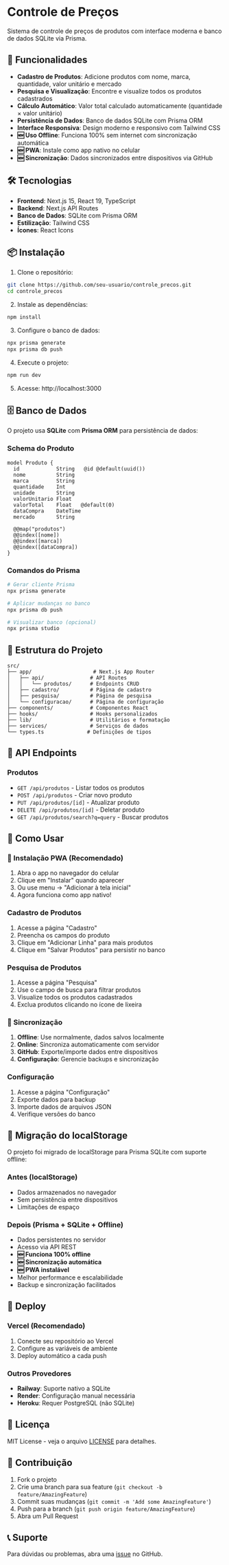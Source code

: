 # Controle de Preços

Sistema de controle de preços de produtos com interface moderna e banco de dados SQLite via Prisma.

## 🚀 Funcionalidades

- **Cadastro de Produtos**: Adicione produtos com nome, marca, quantidade, valor unitário e mercado
- **Pesquisa e Visualização**: Encontre e visualize todos os produtos cadastrados
- **Cálculo Automático**: Valor total calculado automaticamente (quantidade × valor unitário)
- **Persistência de Dados**: Banco de dados SQLite com Prisma ORM
- **Interface Responsiva**: Design moderno e responsivo com Tailwind CSS
- **🆕 Uso Offline**: Funciona 100% sem internet com sincronização automática
- **🆕 PWA**: Instale como app nativo no celular
- **🆕 Sincronização**: Dados sincronizados entre dispositivos via GitHub

## 🛠️ Tecnologias

- **Frontend**: Next.js 15, React 19, TypeScript
- **Backend**: Next.js API Routes
- **Banco de Dados**: SQLite com Prisma ORM
- **Estilização**: Tailwind CSS
- **Ícones**: React Icons

## 📦 Instalação

1. Clone o repositório:
```bash
git clone https://github.com/seu-usuario/controle_precos.git
cd controle_precos
```

2. Instale as dependências:
```bash
npm install
```

3. Configure o banco de dados:
```bash
npx prisma generate
npx prisma db push
```

4. Execute o projeto:
```bash
npm run dev
```

5. Acesse: http://localhost:3000

## 🗄️ Banco de Dados

O projeto usa **SQLite** com **Prisma ORM** para persistência de dados:

### Schema do Produto
```prisma
model Produto {
  id            String   @id @default(uuid())
  nome          String
  marca         String
  quantidade    Int
  unidade       String
  valorUnitario Float
  valorTotal    Float   @default(0)
  dataCompra    DateTime
  mercado       String

  @@map("produtos")
  @@index([nome])
  @@index([marca])
  @@index([dataCompra])
}
```

### Comandos do Prisma
```bash
# Gerar cliente Prisma
npx prisma generate

# Aplicar mudanças no banco
npx prisma db push

# Visualizar banco (opcional)
npx prisma studio
```

## 📁 Estrutura do Projeto

```
src/
├── app/                    # Next.js App Router
│   ├── api/               # API Routes
│   │   └── produtos/      # Endpoints CRUD
│   ├── cadastro/          # Página de cadastro
│   ├── pesquisa/          # Página de pesquisa
│   └── configuracao/      # Página de configuração
├── components/            # Componentes React
├── hooks/                 # Hooks personalizados
├── lib/                   # Utilitários e formatação
├── services/              # Serviços de dados
└── types.ts              # Definições de tipos
```

## 🔧 API Endpoints

### Produtos
- `GET /api/produtos` - Listar todos os produtos
- `POST /api/produtos` - Criar novo produto
- `PUT /api/produtos/[id]` - Atualizar produto
- `DELETE /api/produtos/[id]` - Deletar produto
- `GET /api/produtos/search?q=query` - Buscar produtos

## 🎯 Como Usar

### 📱 Instalação PWA (Recomendado)
1. Abra o app no navegador do celular
2. Clique em "Instalar" quando aparecer
3. Ou use menu → "Adicionar à tela inicial"
4. Agora funciona como app nativo!

### Cadastro de Produtos
1. Acesse a página "Cadastro"
2. Preencha os campos do produto
3. Clique em "Adicionar Linha" para mais produtos
4. Clique em "Salvar Produtos" para persistir no banco

### Pesquisa de Produtos
1. Acesse a página "Pesquisa"
2. Use o campo de busca para filtrar produtos
3. Visualize todos os produtos cadastrados
4. Exclua produtos clicando no ícone de lixeira

### 🔄 Sincronização
1. **Offline**: Use normalmente, dados salvos localmente
2. **Online**: Sincroniza automaticamente com servidor
3. **GitHub**: Exporte/importe dados entre dispositivos
4. **Configuração**: Gerencie backups e sincronização

### Configuração
1. Acesse a página "Configuração"
2. Exporte dados para backup
3. Importe dados de arquivos JSON
4. Verifique versões do banco

## 🔄 Migração do localStorage

O projeto foi migrado de localStorage para Prisma SQLite com suporte offline:

### Antes (localStorage)
- Dados armazenados no navegador
- Sem persistência entre dispositivos
- Limitações de espaço

### Depois (Prisma + SQLite + Offline)
- Dados persistentes no servidor
- Acesso via API REST
- **🆕 Funciona 100% offline**
- **🆕 Sincronização automática**
- **🆕 PWA instalável**
- Melhor performance e escalabilidade
- Backup e sincronização facilitados

## 🚀 Deploy

### Vercel (Recomendado)
1. Conecte seu repositório ao Vercel
2. Configure as variáveis de ambiente
3. Deploy automático a cada push

### Outros Provedores
- **Railway**: Suporte nativo a SQLite
- **Render**: Configuração manual necessária
- **Heroku**: Requer PostgreSQL (não SQLite)

## 📝 Licença

MIT License - veja o arquivo [LICENSE](LICENSE) para detalhes.

## 🤝 Contribuição

1. Fork o projeto
2. Crie uma branch para sua feature (`git checkout -b feature/AmazingFeature`)
3. Commit suas mudanças (`git commit -m 'Add some AmazingFeature'`)
4. Push para a branch (`git push origin feature/AmazingFeature`)
5. Abra um Pull Request

## 📞 Suporte

Para dúvidas ou problemas, abra uma [issue](https://github.com/seu-usuario/controle_precos/issues) no GitHub.
